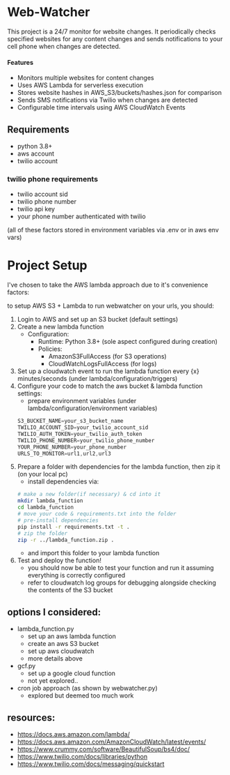 # Web-Watcher
This project is a 24/7 monitor for website changes. It periodically checks specified websites for any content changes and sends notifications to your cell phone when changes are detected.

#### Features
* Monitors multiple websites for content changes
* Uses AWS Lambda for serverless execution
* Stores website hashes in AWS_S3/buckets/hashes.json for comparison
* Sends SMS notifications via Twilio when changes are detected
* Configurable time intervals using AWS CloudWatch Events

## Requirements 
* python 3.8+
* aws account
* twilio account

### twilio phone requirements
* twilio account sid
* twilio phone number
* twilio api key
* your phone number authenticated with twilio

(all of these factors stored in environment variables via .env or in aws env vars)

# Project Setup

I've chosen to take the AWS lambda approach due to it's convenience factors:

to setup AWS S3 + Lambda to run webwatcher on your urls, you should:

1. Login to AWS and set up an S3 bucket (default settings)
2. Create a new lambda function
    * Configuration:
        * Runtime: Python 3.8+ (sole aspect configured during creation)
        * Policies:
            * AmazonS3FullAccess (for S3 operations)
            * CloudWatchLogsFullAccess (for logs)
3. Set up a cloudwatch event to run the lambda function every {x} minutes/seconds (under lambda/configuration/triggers)
4. Configure your code to match the aws bucket & lambda function settings:
    * prepare environment variables (under lambda/configuration/environment variables)
    ```js
    S3_BUCKET_NAME=your_s3_bucket_name
    TWILIO_ACCOUNT_SID=your_twilio_account_sid
    TWILIO_AUTH_TOKEN=your_twilio_auth_token
    TWILIO_PHONE_NUMBER=your_twilio_phone_number
    YOUR_PHONE_NUMBER=your_phone_number
    URLS_TO_MONITOR=url1,url2,url3
    ```
5. Prepare a folder with dependencies for the lambda function, then zip it
    (on your local pc)
    * install dependencies via:
    ```bash
    # make a new folder(if necessary) & cd into it
    mkdir lambda_function
    cd lambda_function
    # move your code & requirements.txt into the folder
    # pre-install dependencies
    pip install -r requirements.txt -t .
    # zip the folder
    zip -r ../lambda_function.zip .
    ```
    * and import this folder to your lambda function
5. Test and deploy the function!
    * you should now be able to test your function and run it assuming everything is correctly configured
    * refer to cloudwatch log groups for debugging alongside checking the contents of the S3 bucket

## options I considered:
* lambda_function.py
    * set up an aws lambda function
    * create an aws S3 bucket
    * set up aws cloudwatch
    * more details above
* gcf.py
    * set up a google cloud function
    * not yet explored..
* cron job approach (as shown by webwatcher.py)
    * explored but deemed too much work

## resources:
* https://docs.aws.amazon.com/lambda/
* https://docs.aws.amazon.com/AmazonCloudWatch/latest/events/
* https://www.crummy.com/software/BeautifulSoup/bs4/doc/
* https://www.twilio.com/docs/libraries/python
* https://www.twilio.com/docs/messaging/quickstart
